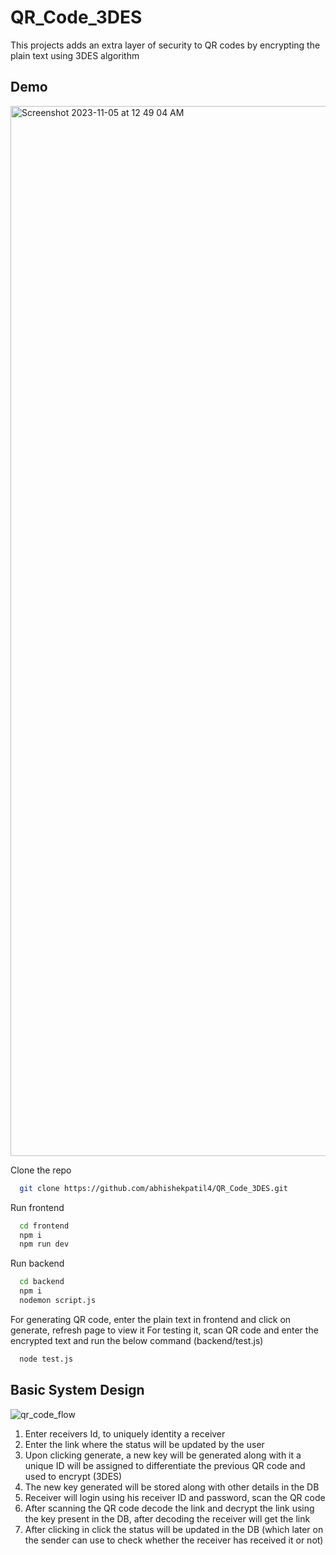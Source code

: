 # QR_Code_3DES

This projects adds an extra layer of security to QR codes by encrypting the plain text using 3DES algorithm 


## Demo

<img width="1680" alt="Screenshot 2023-11-05 at 12 49 04 AM" src="https://github.com/abhishekpatil4/QR_Code_3DES/assets/83769052/539d6f1b-6299-4df3-b05e-22b164cf0034">



Clone the repo

```bash
  git clone https://github.com/abhishekpatil4/QR_Code_3DES.git

```

Run frontend

```bash
  cd frontend 
  npm i
  npm run dev
```

Run backend

```bash
  cd backend 
  npm i
  nodemon script.js
```

For generating QR code, enter the plain text in frontend and click on generate, refresh page to view it
For testing it, scan QR code and enter the encrypted text and run the below command (backend/test.js)
```bash
  node test.js
```


## Basic System Design

![qr_code_flow](https://github.com/abhishekpatil4/QR_Code_3DES/assets/83769052/8ee5792b-45a9-493c-997e-76168a5b0415)

1. Enter receivers Id, to uniquely identity a receiver 
2. Enter the link where the status will be updated by the user 
3. Upon clicking generate, a new key will be generated along with it a unique ID will be assigned to differentiate the previous QR code and used to 
encrypt (3DES) 
4. The new key generated will be stored along with other details in the DB
5. Receiver will login using his receiver ID and password, scan the QR code
6. After scanning the QR code decode the link and decrypt the link using the key present in the DB, after decoding the receiver will get the link 
7. After clicking in click the status will be updated in the DB (which later on the sender can use to check whether the receiver has received it or 
not)

